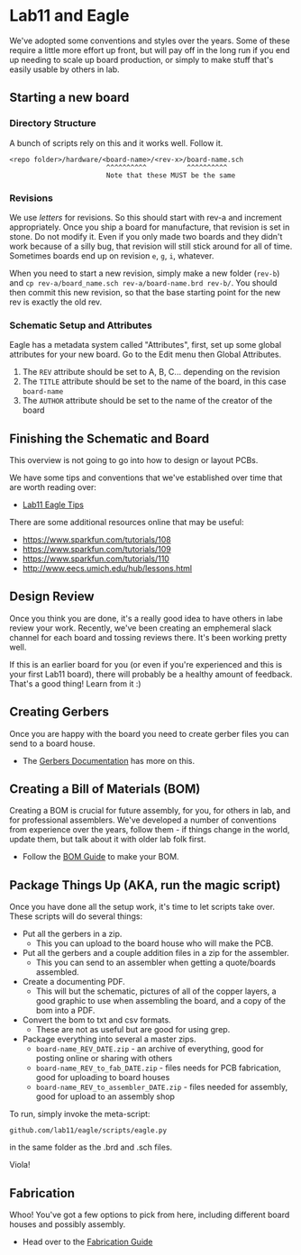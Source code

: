 Lab11 and Eagle
===============

We've adopted some conventions and styles over the years. Some of these
require a little more effort up front, but will pay off in the long run
if you end up needing to scale up board production, or simply to make
stuff that's easily usable by others in lab.

## Starting a new board

### Directory Structure

A bunch of scripts rely on this and it works well. Follow it.

    <repo folder>/hardware/<board-name>/<rev-x>/board-name.sch
                            ^^^^^^^^^^          ^^^^^^^^^^
                            Note that these MUST be the same

### Revisions

We use _letters_ for revisions. So this should start with rev-a and
increment appropriately. Once you ship a board for manufacture, that
revision is set in stone. Do not modify it. Even if you only made two
boards and they didn't work because of a silly bug, that revision will
still stick around for all of time. Sometimes boards end up on revision
`e`, `g`, `i`, whatever.

When you need to start a new revision, simply make a new folder
(`rev-b`) and `cp rev-a/board_name.sch rev-a/board-name.brd rev-b/`.
You should then commit this new revision, so that the base starting
point for the new rev is exactly the old rev.

### Schematic Setup and Attributes

Eagle has a metadata system called "Attributes", first, set up some
global attributes for your new board. Go to the Edit menu then Global
Attributes.

  1. The `REV` attribute should be set to A, B, C... depending on the revision
  2. The `TITLE` attribute should be set to the name of the board, in this case `board-name`
  3. The `AUTHOR` attribute should be set to the name of the creator of the board


## Finishing the Schematic and Board

This overview is not going to go into how to design or layout PCBs.

We have some tips and conventions that we've established over time that
are worth reading over:

  - [Lab11 Eagle Tips](tips.md)

There are some additional resources online that may be useful:

  - https://www.sparkfun.com/tutorials/108
  - https://www.sparkfun.com/tutorials/109
  - https://www.sparkfun.com/tutorials/110
  - http://www.eecs.umich.edu/hub/lessons.html


## Design Review

Once you think you are done, it's a really good idea to have others
in labe review your work. Recently, we've been creating an emphemeral
slack channel for each board and tossing reviews there. It's been
working pretty well.

If this is an earlier board for you (or even if you're experienced
and this is your first Lab11 board), there will probably be a healthy
amount of feedback. That's a good thing! Learn from it :)


## Creating Gerbers

Once you are happy with the board you need to create gerber files you
can send to a board house.

  - The [Gerbers Documentation](gerbers.md) has more on this.


## Creating a Bill of Materials (BOM)

Creating a BOM is crucial for future assembly, for you, for others in
lab, and for professional assemblers. We've developed a number of
conventions from experience over the years, follow them - if things
change in the world, update them, but talk about it with older lab
folk first.

  - Follow the [BOM Guide](BOM.md) to make your BOM.


## Package Things Up (AKA, run the magic script)

Once you have done all the setup work, it's time to let scripts take over.
These scripts will do several things:

  - Put all the gerbers in a zip.
    - This you can upload to the board house who will make the PCB.
  - Put all the gerbers and a couple addition files in a zip for the assembler.
    - This you can send to an assembler when getting a quote/boards assembled.
  - Create a documenting PDF.
    - This will but the schematic, pictures of all of the copper layers, a
      good graphic to use when assembling the board, and a copy of the bom
      into a PDF.
  - Convert the bom to txt and csv formats.
    - These are not as useful but are good for using grep.
  - Package everything into several a master zips.
    - `board-name_REV_DATE.zip` - an archive of everything, good for posting online or sharing with others
    - `board-name_REV_to_fab_DATE.zip` - files needs for PCB fabrication, good for uploading to board houses
    - `board-name_REV_to_assembler_DATE.zip` - files needed for assembly, good for upload to an assembly shop

To run, simply invoke the meta-script:

    github.com/lab11/eagle/scripts/eagle.py

in the same folder as the .brd and .sch files.

Viola!

## Fabrication

Whoo! You've got a few options to pick from here, including different
board houses and possibly assembly.

  - Head over to the [Fabrication Guide](fabrication.md)

